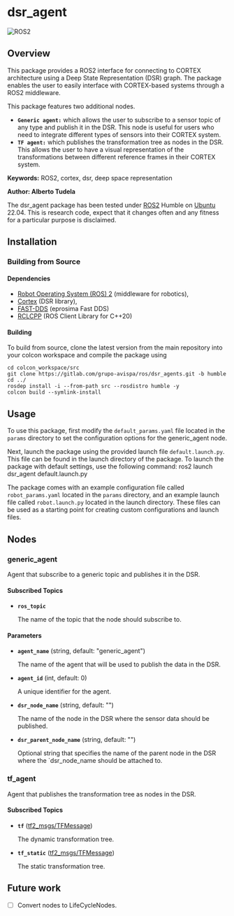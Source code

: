 # dsr_agent
![ROS2](https://img.shields.io/badge/ros2-humble-blue?logo=ros&logoColor=white)

## Overview

This package provides a ROS2 interface for connecting to CORTEX architecture using a Deep State Representation (DSR) graph. The package enables the user to easily interface with CORTEX-based systems through a ROS2 middleware.

This package features two additional nodes. 
* **`Generic agent:`** which allows the user to subscribe to a sensor topic of any type and publish it in the DSR. This node is useful for users who need to integrate different types of sensors into their CORTEX system.
* **`TF agent:`**  which publishes the transformation tree as nodes in the DSR. This allows the user to have a visual representation of the transformations between different reference frames in their CORTEX system.

**Keywords:** ROS2, cortex, dsr, deep space representation

**Author: Alberto Tudela<br />**

The dsr_agent package has been tested under [ROS2] Humble on [Ubuntu] 22.04. This is research code, expect that it changes often and any fitness for a particular purpose is disclaimed.

## Installation

### Building from Source

#### Dependencies

- [Robot Operating System (ROS) 2](https://docs.ros.org/en/humble/) (middleware for robotics),
- [Cortex](hhttps://github.com/robocomp/cortex) (DSR library),
- [FAST-DDS](https://github.com/eProsima/Fast-DDS) (eprosima Fast DDS)
- [RCLCPP](https://github.com/grupo-avispa/rclcpp) (ROS Client Library for C++20)

#### Building

To build from source, clone the latest version from the main repository into your colcon workspace and compile the package using

	cd colcon_workspace/src
	git clone https://gitlab.com/grupo-avispa/ros/dsr_agents.git -b humble
	cd ../
	rosdep install -i --from-path src --rosdistro humble -y
	colcon build --symlink-install

## Usage

To use this package, first modify the `default_params.yaml` file located in the `params` directory to set the configuration options for the generic_agent node.

Next, launch the package using the provided launch file `default.launch.py`. This file can be found in the launch directory of the package. To launch the package with default settings, use the following command:
	ros2 launch dsr_agent default.launch.py

The package comes with an example configuration file called `robot_params.yaml` located in the `params` directory, and an example launch file called `robot.launch.py` located in the launch directory. These files can be used as a starting point for creating custom configurations and launch files.

## Nodes

### generic_agent

Agent that subscribe to a generic topic and publishes it in the DSR.

#### Subscribed Topics

* **`ros_topic`**

	The name of the topic that the node should subscribe to.

#### Parameters

* **`agent_name`** (string, default: "generic_agent")

	The name of the agent that will be used to publish the data in the DSR.

* **`agent_id`** (int, default: 0)

	A unique identifier for the agent.

* **`dsr_node_name`** (string, default: "")

	The name of the node in the DSR where the sensor data should be published.

* **`dsr_parent_node_name`** (string, default: "")

	Optional string that specifies the name of the parent node in the DSR where the `dsr_node_name should be attached to.

### tf_agent

Agent that publishes the transformation tree as nodes in the DSR.

#### Subscribed Topics

* **`tf`**  ([tf2_msgs/TFMessage])

	The dynamic transformation tree.

* **`tf_static`**  ([tf2_msgs/TFMessage])

	The static transformation tree.


## Future work
- [ ] Convert nodes to LifeCycleNodes.

[Ubuntu]: https://ubuntu.com/
[ROS2]: https://docs.ros.org/en/humble/
[tf2_msgs/TFMessage]: https://docs.ros2.org/humble/api/tf2_msgs/msg/TFMessage.html
